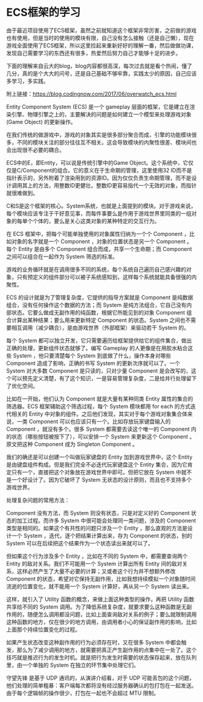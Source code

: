 # ECS框架的学习

由于最近项目使用了ECS框架，虽然之前就知道这个框架非常厉害，之前做的游戏也有使用，但是当时的使用的模块有限，自己没有怎么接触（还是自己懒），现在游戏全面使用了ECS框架，所以这里捡起来重新好好的理解一番，然后做做功课，发现自己需要学习的东西还有很多，热爱然后努力自己才能够十足的进步。

下面的理解来自云大的blog，blog内容都很高深，每次过去就是看个热闹，懂了几分，真的是个大大的问号，还是自己基础不够牢靠，实践太少的原因，自己应该多学习，多实践。

附上链接：https://blog.codingnow.com/2017/06/overwatch_ecs.html

Entity Component System (ECS) 是一个 gameplay 层面的框架，它是建立在渲染引擎、物理引擎之上的，主要解决的问题是如何建立一个模型来处理游戏对象 (Game Object) 的更新操作。

在我们传统的做游戏中，游戏的对象其实是很多部分聚合而成，引擎的功能模块很多，不同的模块关注的部分往往互不相关。这会导致模块的内聚性很差、模块间也会出现很不必要的耦合。

ECS中的E，即Entity，可以说是传统引擎中的Game Object。这个系统中，它仅仅是C/Component的组合。它的意义在于生命期的管理，这里使用32 ID而不是指针表示的，另外附着了渲染用到的资源ID。因为仅仅负责生命期管理，而不是设计调用其上的方法，用整数ID更健壮。整数ID更容易指代一个无效的对象，而指针就很难做到。

C和S是这个框架的核心。System系统，也就是上面提到的模块。对于游戏来说，每个模块应该专注于干好意见事，而每件事要么是作用于游戏世界里同类的一组对象的每单个个体的，要么是关心这类对象的某种特定的交互行为。

在 ECS 框架中，把每个可能单独使用的对象属性归纳为一个个 Component ，比如对象的名字就是一个 Component ，对象的位置状态是另一个 Component 。每个 Entity 是由多个 Component 组合而成，共享一个生命期；而 Component 之间可以组合在一起作为 System 筛选的标准。

游戏的业务循环就是在调用很多不同的系统，每个系统自己遍历自己感兴趣的对象，只有预定义的组件部分可以被子系统感知到，这样每个系统就能具备很强的内聚性。

ECS 的设计就是为了管理复杂度，它提供的指导方案就是 Component 是纯数据组合，没有任何操作这个数据的方法；而 System 是纯方法组合，它自己没有内部状态。它要么做成无副作用的纯函数，根据它所能见到的对象 Component 组合计算出某种结果；要么用来更新特定 Component 的状态。System 之间也不需要相互调用（减少耦合），是由游戏世界（外部框架）来驱动若干 System 的。

每个 System 都可以独立开发，它只需要遍历给框架提供给它的组件集合，做出正确的处理，更新组件状态就够了。编写 Gameplay 的人更像是在用胶水粘合这些 System ，他只要清楚每个 System 到底做了什么，操作本身对哪些 Component 造成了影响，正确的书写 System 的更新次序就可以了。一个 System 对大多数 Component 是只读的，只对少量 Component 是会改写的，这个可以预先定义清楚，有了这个知识，一是容易管理复杂度，二是给并行处理留下了优化空间。

比如在一开始，他们认为 Component 就是大量有某种同类 Entity 属性的集合的筛选器。ECS 框架辅助这个筛选过程，每个 System 模块都用 for each 的方式迭代相关的 Entity 中对象的组件。之后他们发现，其实对于每个游戏对象集合体来说，一类 Component 可以也应该只有一个。比如存放玩家键盘输入的 Component ，就没有多个。很多 System 都需要去读这个唯一的 Component 内的状态（哪些按钮被按下了），可以安排一个 System 来更新这个 Component 。原文把这种 Component 成为 Singleton Component 。

我们的确还是可以创建一个叫做玩家键盘的 Entity 加到游戏世界中，这个 Entity 是由键盘组件构成。但是我们完全不必迭代玩家键盘这个 Entity 集合，因为它肯定只有一个，直接把这个对象放在游戏世界中即可。但把它放在 System 中就不是一个好设计了。因为它破坏了 System 无状态的设计原则，而且也不支持多个游戏世界。

处理复杂问题的常用方法：

Component 没有方法，而 System 则没有状态，只是对定义好的 Component 状态的加工过程。而许多 System 中很可能会处理同一类问题，涉及的 Component 类型是相同的。如果这个有共性的问题只涉及一个 Entity ，那么直观的方法是设计一个 System ，迭代，逐个把结果计算出来，存为 Component 的状态，别的 System 可以在后续把这个结果作为一个状态读出来就可以了。

但如果这个行为涉及多个 Entity ，比如在不同的 System 中，都需要查询两个 Entity 的敌对关系。我们不可能用一个 System 计算出所有 Entity 间的敌对关系，这样必然产生了大量不必要的计算；又或者这个行为并不想额外修改 Component 的状态，希望对它保持无副作用，比如我想持续模拟一个对象随时间流逝的位置变化，就不能用一个 System 计算好，再从另一个 System 读出来。

这样，就引入了 Utility 函数的概念，来做上面这种类型的操作，再把 Utility 函数共享给不同的 System 调用。为了降低系统复杂度，就要求要么这种函数是无副作用的，随便怎么调用都没问题，比如上面查询敌对关系的例子；要么就限制调用这种函数的地方，仅在很少的地方调用，由调用者小心的保证副作用的影响，比如上面那个持续位置变化的过程。

如果产生状态改变这种副作用的行为必须存在时，又在很多 System 中都会触发，那么为了减少调用的地方，就需要把真正产生副作用的点集中在一处了。这个技巧就是推迟行为的发生时机。就是把行为发生时需要的状态保存起来，放在队列里，由一个单独的 System 在独立的环节集中处理它们。

守望先锋 是基于 UDP 通讯的，从演讲介绍看，对于 UDP 可能丢包的这个问题，他们处理的简单粗暴：客户端每次都将没有经过服务器确认的包打包在一起发送。由于每个逻辑帧的操作很少，打包在一起也不会超过 MTU 限制。